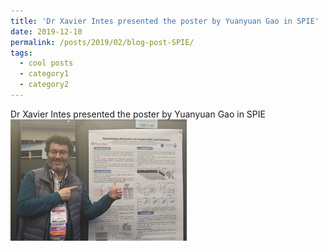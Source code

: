 ```yaml
---
title: 'Dr Xavier Intes presented the poster by Yuanyuan Gao in SPIE'
date: 2019-12-10
permalink: /posts/2019/02/blog-post-SPIE/
tags:
  - cool posts
  - category1
  - category2
---
```

Dr Xavier Intes presented the poster by Yuanyuan Gao in SPIE<br/><img src='/images/conf.png'>
